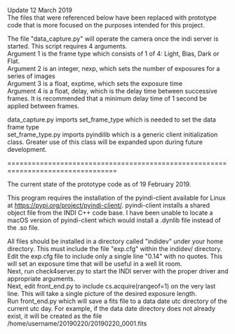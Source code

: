 Update 12 March 2019\
The files that were referenced below have been replaced with prototype code that is more focused on the purposes intended for this project.

The file "data_capture.py" will operate the camera once the indi server is started. This script requires 4 arguments.\
Argument 1 is the frame type which consists of 1 of 4: Light, Bias, Dark or Flat.\
Argument 2 is an integer, nexp, which sets the number of exposures for a series of images\
Argument 3 is a float, exptime, which sets the exposure time\
Argument 4 is a float, delay, which is the delay time between successive frames. It is recommended that a minimum delay time
of 1 second be applied between frames.

data_capture.py imports set_frame_type which is needed to set the data frame type\
set_frame_type.py imports pyindilib which is a generic client initialization class. Greater use of this class will be expanded
upon during future development.

=================================================================================

The current state of the prototype code as of 19 February 2019.

This program requires the installation of the pyindi-client available for Linux at https://pypi.org/project/pyindi-client/.
pyindi-client installs a shared object file from the INDI C++ code base. I have been unable to locate a macOS version of pyindi-client which would install a .dynlib file instead of the .so file. 

All files should be installed in a directory called "indidev" under your home directory.
This must include the file "exp.cfg" within the indidev/ directory. Edit the exp.cfg file to include only a single line "0.14" with no quotes. This will set an exposure time that will be useful in a well lit room.\
Next, run check4server.py to start the INDI server with the proper driver and appropriate arguments.\
Next, edit front_end.py to include cs.acquire(rangeof=1) on the very last line. This will take a single picture of the desired exposure length.\
Run front_end.py which will save a fits file to a data date utc directory of the current utc day. For example, if the data date directory does not already exist, it will be created as the file /home/username/20190220/20190220_0001.fits
